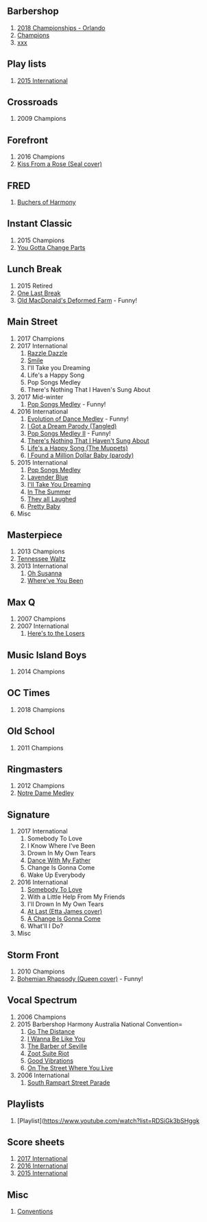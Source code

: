 ## Barbershop

1. [2018 Championships - Orlando](http://www.barbershop.org/orlando/)
1. [Champions](http://www.barbershop.org/competitions/international-champions/all-champions/)
1. [xxx](https://www.youtube.com/user/barbershopharmony38?annotation_id=annotation_3850586717&feature=iv&src_vid=BEJBKoSoot8&sub_confirmation=1)

## Play lists

1. [2015 International](https://www.youtube.com/playlist?list=PLcwXdNVvSNbiy8_rV1ch0lY4NGwTzNTir)

## Crossroads

1. 2009 Champions

## Forefront

1. 2016 Champions
1. [Kiss From a Rose (Seal cover)](https://www.youtube.com/watch?v=lkbyqK77Tdo)

## FRED

1. [Buchers of Harmony](https://www.youtube.com/watch?v=APCQMlwAIDs)

## Instant Classic

1. 2015 Champions
1. [You Gotta Change Parts](https://www.youtube.com/watch?v=xhVWPJw6gGE)

## Lunch Break

1. 2015 Retired
1. [One Last Break](https://www.youtube.com/watch?v=2JTLPuk-0Kc)
1. [Old MacDonald's Deformed Farm](https://www.youtube.com/watch?v=tqwkJGMOEbs) - Funny!

## Main Street

1. 2017 Champions
1. 2017 International
   1. [Razzle Dazzle](https://www.youtube.com/watch?v=pWqLdTYMN-8)
   1. [Smile](https://www.youtube.com/watch?v=iPEY2SE1vXk)
   1. I'll Take you Dreaming
   1. Life's a Happy Song
   1. Pop Songs Medley
   1. There's Nothing That I Haven's Sung About
1. 2017 Mid-winter
   1. [Pop Songs Medley](https://www.youtube.com/watch?v=EQdnzXEFKqM) - Funny!
1. 2016 International
   1. [Evolution of Dance Medley](https://www.youtube.com/watch?v=b8EWVbpUSq4) - Funny!
   1. [I Got a Dream Parody (Tangled)](https://www.youtube.com/watch?v=yd34B14PWMU)
   1. [Pop Songs Medley II](https://www.youtube.com/watch?v=zdira3Zk-KM) - Funny!   
   1. [There's Nothing That I Haven't Sung About](https://www.youtube.com/watch?v=OGGYOYxuplQ)  
   1. [Life's a Happy Song (The Muppets)](https://www.youtube.com/watch?v=4jqgn3ojONI)   
   1. [I Found a Million Dollar Baby (parody)](https://www.youtube.com/watch?v=_gR7_ciHsDg)
1. 2015 International
   1. [Pop Songs Medley](https://www.youtube.com/watch?v=MdTS6-fbNH0)
   1. [Lavender Blue](https://www.youtube.com/watch?v=CENjsEJdGG8)
   1. [I'll Take You Dreaming](https://www.youtube.com/watch?v=0c4b5VF6QQw)
   1. [In The Summer](https://www.youtube.com/watch?v=yiu7cyF2Lzw)
   1. [They all Laughed](https://www.youtube.com/watch?v=R7f6vhiIyGw)
   1. [Pretty Baby](https://www.youtube.com/watch?v=71kCrZO6yyA)
1. Misc

## Masterpiece

1. 2013 Champions
1. [Tennessee Waltz](https://www.youtube.com/watch?v=BEJBKoSoot8)
1. 2013 International
   1. [Oh Susanna](https://www.youtube.com/watch?v=rVUSK7tPDbA)
   1. [Where've You Been](https://www.youtube.com/watch?v=Q-v2QAeDehg)

## Max Q

1. 2007 Champions
1. 2007 International
   1. [Here's to the Losers](https://www.youtube.com/watch?v=8_bZ7yEHfUg)

## Music Island Boys

1. 2014 Champions

## OC Times

1. 2018 Champions

## Old School

1. 2011 Champions

## Ringmasters

1. 2012 Champions
1. [Notre Dame Medley](https://www.youtube.com/watch?v=TVtkNPFpxX8)

## Signature

1. 2017 International
   1. Somebody To Love
   1. I Know Where I've Been
   1. Drown In My Own Tears
   1. [Dance With My Father](https://www.youtube.com/watch?v=B6FwopHVll8)
   1. Change Is Gonna Come
   1. Wake Up Everybody
1. 2016 International
   1. [Somebody To Love](https://www.youtube.com/watch?v=SiGk3bSHggk)
   1. With a Little Help From My Friends
   1. I'll Drown In My Own Tears
   1. [At Last (Etta James cover)](https://www.youtube.com/watch?v=0sQi1v1QnAQ)
   1. [A Change Is Gonna Come](https://www.youtube.com/watch?v=8RXXQsxvO1Q)
   1. What'll I Do?
1. Misc

## Storm Front

1. 2010 Champions
1. [Bohemian Rhapsody (Queen cover)](https://www.youtube.com/watch?v=KId3aK4lRag) - Funny!

## Vocal Spectrum

1. 2006 Champions
1. 2015 Barbershop Harmony Australia National Convention=
   1. [Go The Distance](https://www.youtube.com/watch?v=B6FwopHVll8)
   1. [I Wanna Be Like You](https://www.youtube.com/watch?v=o74fpAy9JQA)
   1. [The Barber of Seville](https://www.youtube.com/watch?v=9ZGHWUMlGsk)
   1. [Zoot Suite Riot](https://www.youtube.com/watch?v=bomoFLxCyRA)
   1. [Good Vibrations](https://www.youtube.com/watch?v=NX1VrHqXljc)
   1. [On The Street Where You Live](https://www.youtube.com/watch?v=p4Rddmg2Mrk)
1. 2006 International
   1. [South Rampart Street Parade](https://www.youtube.com/watch?v=yBSsDf8aVQg)

## Playlists

1. [Playlist](https://www.youtube.com/watch?list=RDSiGk3bSHggk

## Score sheets

1. [2017 International](http://www.barbershop.org/files/INTL20170705_QF.OSS1.pdf)
1. [2016 International](http://www.barbershop.org/files/nashville/INTL20160706_QF.OSS1.pdf)
1. [2015 International](http://www.barbershop.org/wp-content/uploads/2015/07/INTL20150630_QF.OSS1_.pdf)

## Misc

1. [Conventions](http://www.barbershop.org/all-conventions/)
